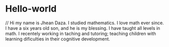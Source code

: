 # Hello-world

// Hi my name is Jhean Daza. I studied mathematics. I love math ever since. I have a six years old son, and he is my blessing. I have taught all levels in math. I recentely working in taching and tutoring; teaching children with learning dificulties in their cognitive development.
